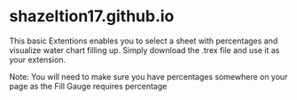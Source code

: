 # shazeltion17.github.io

This basic Extentions enables you to select a sheet with percentages and visualize water chart filling up.  Simply download the .trex file and use it as your extension.

Note: You will need to make sure you have percentages somewhere on your page as the Fill Gauge requires percentage
